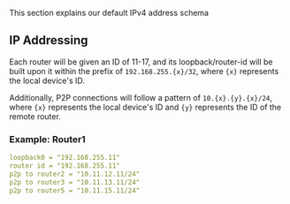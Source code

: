 This section explains our default IPv4 address schema

## IP Addressing

Each router will be given an ID of 11-17, and its loopback/router-id will be built upon it within the prefix of `192.168.255.{x}/32`, where `{x}` represents the local device's ID.

Additionally, P2P connections will follow a pattern of `10.{x}.{y}.{x}/24`, where `{x}` represents the local device's ID and `{y}` represents the ID of the remote router.

### Example: Router1

```yaml
loopback0 = "192.168.255.11"
router id = "192.168.255.11"
p2p to router2 = "10.11.12.11/24"
p2p to router3 = "10.11.13.11/24"
p2p to router5 = "10.11.15.11/24"
```
